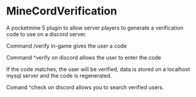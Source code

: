 # MineCordVerification
 A pocketmine 5 plugin to allow server players to generate a verification code to use on a discord server.

 Command /verify in-game gives the user a code

 Command ^verify on discord allows the user to enter the code

 If the code matches, the user will be verified, data is stored on a localhost mysql server and the code is regenerated.

 Comand ^check on discord allows you to search verified users.
